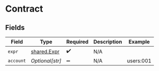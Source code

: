 # Contract


## Fields

| Field                                      | Type                                       | Required                                   | Description                                | Example                                    |
| ------------------------------------------ | ------------------------------------------ | ------------------------------------------ | ------------------------------------------ | ------------------------------------------ |
| `expr`                                     | [shared.Expr](../../models/shared/expr.md) | :heavy_check_mark:                         | N/A                                        |                                            |
| `account`                                  | *Optional[str]*                            | :heavy_minus_sign:                         | N/A                                        | users:001                                  |